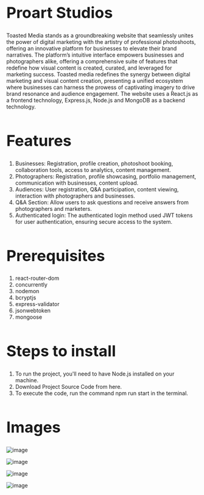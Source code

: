 <h1 style="font-size: 40px;">Proart Studios</h1>
<p>
Toasted Media stands as a groundbreaking website that seamlessly unites the power of digital 
marketing with the artistry of professional photoshoots, offering an innovative platform for 
businesses to elevate their brand narratives. The platform’s intuitive interface empowers 
businesses and photographers alike, offering a comprehensive suite of features that redefine 
how visual content is created, curated, and leveraged for marketing success. Toasted media 
redefines the synergy between digital marketing and visual content creation, presenting a 
unified ecosystem where businesses can harness the prowess of captivating imagery to drive 
brand resonance and audience engagement. The website uses a React.js as a frontend 
technology, Express.js, Node.js and MongoDB as a backend technology.</p>

<h1 style="font-size: 40px;">Features</h1>
<ol>
<li>Businesses: Registration, profile creation, photoshoot booking, collaboration tools, access to analytics, content management.</li>
<li>Photographers: Registration, profile showcasing, portfolio management, communication with businesses, content upload.</li>
<li>Audiences: User registration, Q&A participation, content viewing, interaction with photographers and businesses.</li>
<li>Q&A Section: Allow users to ask questions and receive answers from photographers and marketers.</li>
<li>Authenticated login: The authenticated login method used JWT tokens for user authentication, ensuring secure access to the system.</li>
</ol>



<h1 style="font-size: 40px;">Prerequisites</h1>
<ol>
 <li>react-router-dom </li>
  <li>concurrently</li>
  <li>nodemon</li>
    <li>bcryptjs</li>
     <li>express-validator</li>
      <li>jsonwebtoken</li>
       <li>mongoose</li>

</ol>

<h1 style="font-size: 40px;">Steps to install</h1>
<ol>
 <li>To run the project, you'll need to have Node.js installed on your machine. </li> 
 <li>Download Project Source Code from here.</li>
  <li>To execute the code, run the command npm run start in the terminal.</li>

</ol>

<h1 style="font-size: 40px;">Images</h1>


![image](https://github.com/PrashantJha183/ProArt-Studios/assets/102291424/6c316ac2-f527-4c6c-84f4-7defa3529165)

![image](https://github.com/PrashantJha183/ProArt-Studios/assets/102291424/cdaa57d2-dd1d-4ef4-9f7a-33e185bbb4da)

![image](https://github.com/PrashantJha183/ProArt-Studios/assets/102291424/c1e8509b-3df2-4695-b48d-927f9b87f74a)

![image](https://github.com/PrashantJha183/ProArt-Studios/assets/102291424/93aab6a8-34bc-422f-8b27-1851676c0df2)








